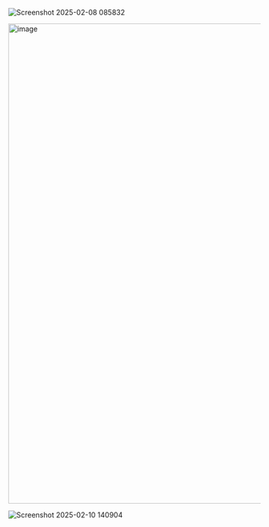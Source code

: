 ![Screenshot 2025-02-08 085832](https://github.com/user-attachments/assets/949075ee-e4d7-4c31-96ed-6a9ba3ba26cf)

<img width="959" alt="image" src="https://github.com/user-attachments/assets/6b0189fa-9373-4171-8fe8-2cc105c972e9" />

![Screenshot 2025-02-10 140904](https://github.com/user-attachments/assets/8de2a584-04af-4333-acad-8908f8e23f22)
